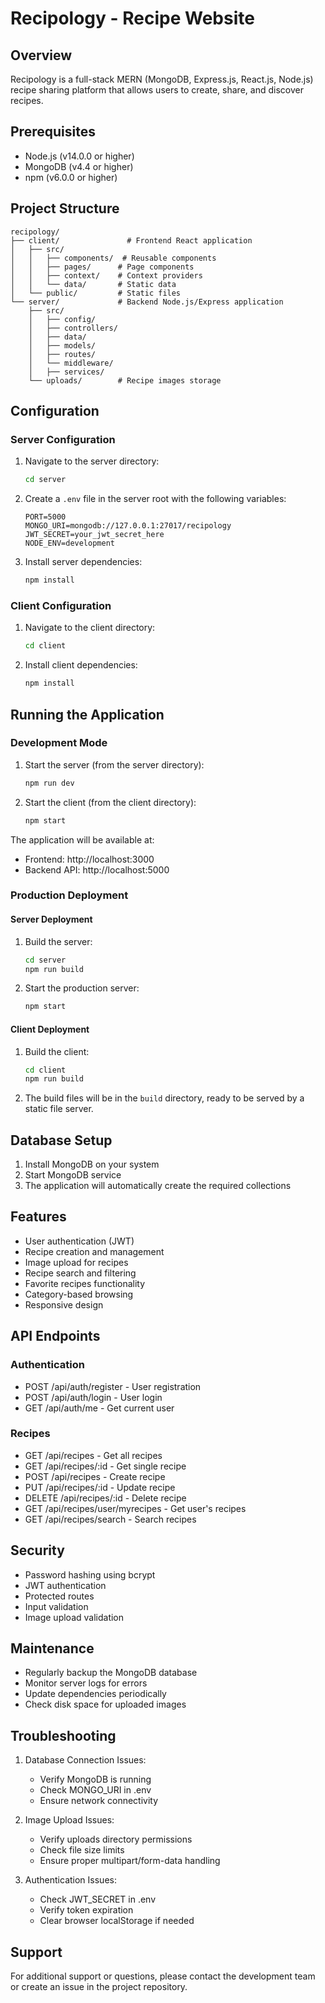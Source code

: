 # Recipology - Recipe Website

## Overview
Recipology is a full-stack MERN (MongoDB, Express.js, React.js, Node.js) recipe sharing platform that allows users to create, share, and discover recipes.

## Prerequisites
- Node.js (v14.0.0 or higher)
- MongoDB (v4.4 or higher)
- npm (v6.0.0 or higher)

## Project Structure
```
recipology/
├── client/               # Frontend React application
│   ├── src/
│   │   ├── components/  # Reusable components
│   │   ├── pages/      # Page components
│   │   ├── context/    # Context providers
│   │   └── data/       # Static data
│   └── public/         # Static files
└── server/             # Backend Node.js/Express application
    ├── src/
    │   ├── config/
    │   ├── controllers/    
    │   ├── data/
    │   ├── models/
    │   ├── routes/
    │   └── middleware/
    │   ├── services/
    └── uploads/        # Recipe images storage
```

## Configuration

### Server Configuration
1. Navigate to the server directory:
   ```bash
   cd server
   ```

2. Create a `.env` file in the server root with the following variables:
   ```
   PORT=5000
   MONGO_URI=mongodb://127.0.0.1:27017/recipology
   JWT_SECRET=your_jwt_secret_here
   NODE_ENV=development
   ```

3. Install server dependencies:
   ```bash
   npm install
   ```

### Client Configuration
1. Navigate to the client directory:
   ```bash
   cd client
   ```

2. Install client dependencies:
   ```bash
   npm install
   ```

## Running the Application

### Development Mode
1. Start the server (from the server directory):
   ```bash
   npm run dev
   ```

2. Start the client (from the client directory):
   ```bash
   npm start
   ```

The application will be available at:
- Frontend: http://localhost:3000
- Backend API: http://localhost:5000

### Production Deployment

#### Server Deployment
1. Build the server:
   ```bash
   cd server
   npm run build
   ```

2. Start the production server:
   ```bash
   npm start
   ```

#### Client Deployment
1. Build the client:
   ```bash
   cd client
   npm run build
   ```

2. The build files will be in the `build` directory, ready to be served by a static file server.

## Database Setup
1. Install MongoDB on your system
2. Start MongoDB service
3. The application will automatically create the required collections

## Features
- User authentication (JWT)
- Recipe creation and management
- Image upload for recipes
- Recipe search and filtering
- Favorite recipes functionality
- Category-based browsing
- Responsive design

## API Endpoints

### Authentication
- POST /api/auth/register - User registration
- POST /api/auth/login - User login
- GET /api/auth/me - Get current user

### Recipes
- GET /api/recipes - Get all recipes
- GET /api/recipes/:id - Get single recipe
- POST /api/recipes - Create recipe
- PUT /api/recipes/:id - Update recipe
- DELETE /api/recipes/:id - Delete recipe
- GET /api/recipes/user/myrecipes - Get user's recipes
- GET /api/recipes/search - Search recipes

## Security
- Password hashing using bcrypt
- JWT authentication
- Protected routes
- Input validation
- Image upload validation

## Maintenance
- Regularly backup the MongoDB database
- Monitor server logs for errors
- Update dependencies periodically
- Check disk space for uploaded images

## Troubleshooting
1. Database Connection Issues:
   - Verify MongoDB is running
   - Check MONGO_URI in .env
   - Ensure network connectivity

2. Image Upload Issues:
   - Verify uploads directory permissions
   - Check file size limits
   - Ensure proper multipart/form-data handling

3. Authentication Issues:
   - Check JWT_SECRET in .env
   - Verify token expiration
   - Clear browser localStorage if needed

## Support
For additional support or questions, please contact the development team or create an issue in the project repository.
